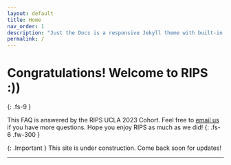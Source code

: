 ```yaml
---
layout: default
title: Home
nav_order: 1
description: "Just the Docs is a responsive Jekyll theme with built-in search that is easily customizable and hosted on GitHub Pages."
permalink: /
---
```


# Congratulations! Welcome to RIPS :\)\)
{: .fs-9 }

This FAQ is answered by the RIPS UCLA 2023 Cohort. Feel free to [email us](mailto:uclarips2023photos@gmail.com) if you have more questions. Hope you enjoy RIPS as much as we did!
{: .fs-6 .fw-300 }


{: .Important }
This site is under construction. Come back soon for updates!

----

